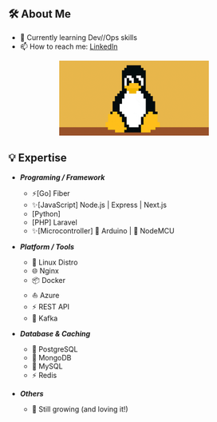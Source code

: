 <!-- PROFILE HEADER -->
## 🛠️ About Me
<!-- [![LinkedIn](https://img.shields.io/badge/LinkedIn-blue?logo=linkedin&logoColor=white)](https://www.linkedin.com/in/peerapon-phokum/) -->
- 🌱 Currently learning Dev//Ops skills  
- 📫 How to reach me: [LinkedIn](https://www.linkedin.com/in/peerapon-phokum/)

<p align="center">
  <img src="./asset/tux.gif" width="300" />
</p>

## 💡 Expertise

- **_Programing / Framework_**

  - ⚡[Go] Fiber
  - ✨[JavaScript] Node.js | Express | Next.js
  - [Python]
  - [PHP] Laravel
  - ✨[Microcontroller] 🔌 Arduino | 📶 NodeMCU 

- **_Platform / Tools_**

  - 🐧 Linux Distro
  - 🌐 Nginx
  - 📦 Docker
  - ⛵ Azure 
  - ⚡ REST API
  - 🔄 Kafka

- **_Database & Caching_**

  - 🐘 PostgreSQL
  - 🍃 MongoDB
  - 🐬 MySQL
  - ⚡ Redis

- **_Others_**

  - 🫡 Still growing (and loving it!)


